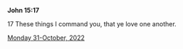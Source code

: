 **John 15:17**

17 These things I command you, that ye love one another.

[Monday 31-October, 2022](https://t.me/s/daily_scripture)

